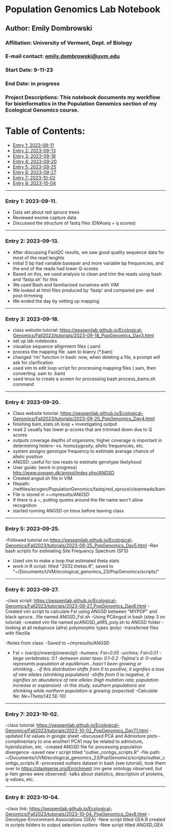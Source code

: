 # Population Genomics Lab Notebook

## Author: Emily Dombrowski
### Affiliation: University of Vermont, Dept. of Biology
### E-mail contact: emily.dombrowski@uvm.edu


### Start Date: 9-11-23
### End Date: in progress
### Project Descriptions: This notebook documents my workflow for bioinformatics in the Population Genomics section of my Ecological Genomics course.





# Table of Contents:   
* [Entry 1: 2023-09-11](#id-section1)
* [Entry 2: 2023-09-13](#id-section2)
* [Entry 3: 2023-09-18](#id-section3)
* [Entry 4: 2023-09-20](#id-section4)
* [Entry 5: 2023-09-25](#id-section5)
* [Entry 6: 2023-09-27](#id-section6)
* [Entry 7: 2023-10-02](#id-section7)
* [Entry 8: 2023-10-04](#id-section8)


------    
<div id='id-section1'/>   


### Entry 1: 2023-09-11.

- Data set about red spruce trees 
- Reviewed exome capture data
- Discussed the structure of fastq files (DNAseq + q scores)




------    
<div id='id-section2'/>   


### Entry 2: 2023-09-13.  

- After discussing FastQC results, we saw good quality sequence data for most of the read lenghts
- initial 5 bp had variable basepair and more variable bp frequencies, and the end of the reads had lower Q-scores
- Based on this, we used analysis to clean and trim the reads using  bash and 'fastp.sh' for this
- We used Bash and familiarized ourselves with VIM
- We looked at html files produced by 'fastp' and compared pre- and post-tirmming
- We ended the day by setting up mapping 


------    
<div id='id-section3'/>   


### Entry 3: 2023-09-18.

- class website tutorial: https://pespenilab.github.io/Ecological-Genomics/Fall2023/tutorials/2023-09-18_PopGenomics_Day3.html
- set up lab notebooks
- visualize sequence allignment files (.sam)
- process the mapping file .sam to bianry (*.bam)
- changed 'rm' function in bash: now, when deleting a file, a prompt will ask for clarification
- used vim to edit loop script for processing mapping files (.sam, then converting .sam to .bam)
- used tmux to create a screen for processing bash process_bams.sh command


------    
<div id='id-section4'/>   


### Entry 4: 2023-09-20.

- Class website tutorial:
https://pespenilab.github.io/Ecological-Genomics/Fall2023/tutorials/2023-09-20_PopGenomics_Day4.html
- finishing bam_stats.sh loop + investigating output
- read 2 usually has lower p-scores that are trimmed down due to Q scores
- outputs coverage depths of organisms; higher coverage is important in determining hetero- vs. homozygosity, allelic frequencies, etc.
- system assigns genotype frequency to estimate average chance of allelic position 
- ANGSD: useful for low reads to estimate genotype likelyhood
- User guide: (work in progress)
http://www.popgen.dk/angsd/index.php/ANGSD
- Created angsd.sh file in VIM
- filepath: /netfiles/ecogen/PopulationGenomics/fastq/red_spruce/cleanreads/bam
- File is stored in =~myresults/ANGSD
- If there is a ~, putting quotes around the file name won't allow recognition
- started running ANGSD on tmux before leaving class

------    
<div id='id-section5'/>   


### Entry 5: 2023-09-25.

-Followed tutorial on https://pespenilab.github.io/Ecological-Genomics/Fall2023/tutorials/2023-09-25_PopGenomics_Day5.html
-Ran bash scripts for estimating Site Frequency Spectrum (SFS)
- Used vim to make a loop that estimated theta stats
- work in R script: titled "2032.thetas.R", saved to "~/Documents/UVM/ecological_genomics_23/PopGenomics/scripts/"

------    
<div id='id-section6'/>   


### Entry 6: 2023-09-27.
-class script: https://pespenilab.github.io/Ecological-Genomics/Fall2023/tutorials/2023-09-27_PopGenomics_Day6.html
-Created vim script to calculate Fst using ANGSD between "MYPOP" and black spruce...file named ANGSD_Fst.sh
-Using PCAngsd in bash (step 3 on tutorial)
  -created vim file named pcANGSD_allRS_poly.sh to ANGSD folder
  -looking at all redspruce (allrs) polymorphic types (poly)
-transferred files with filezilla
  
-Notes from class:
-Saved to ~/myresults/ANGSD
- Fst = (var(p)/mean(p)*mean(q))
  -humans: Fst=0.05
  -urchins: Fst<0.01
  -large vertebrates: 0.1
  -between sister taxa: 0.1-0.2
-Tajima's d: 0-value represents population at equilibrium...hasn't been growing or shrinking...
  -if this distribution shifts from 0 to positive, it signifies a loss of rare alleles (shrinking population)
  -shifts from 0 to negative, it signifies an abundance of rare alleles (high mutation rate; population increase or expansion)
  -in this study, southern populations are shrinking while northern population is growing (expected)
-Calculate Ne: Ne=Theta/(4*2.5E-10)

------
<div id='id-section7'/>   


### Entry 7: 2023-10-02.

-class tutorial: https://pespenilab.github.io/Ecological-Genomics/Fall2023/tutorials/2023-10-02_PopGenomics_Day7.1.html
-updated Fst values in google sheet 
-discussed PCA and Admixture plots
  -complimentary to one another! PCA1 may be related to admixture, hybridization, etc.
-created ANGSD file for processing population divergence
-saved new r script titled "outlier_contigs_scripts.R"
  -file path: ~/Documents/UVM/ecological_genomics_23/PopGenomics/scripts/outlier_contigs_scripts.R
-processed outliers dataset in bash (see tutorial), took them over to https://plantgenie.org/Enrichment (no gene ontology observed, but p-fam genes were observed)
  -talks about statistics, description of proteins, q-values, etc.
  

------    
<div id='id-section8'/>   


### Entry 8: 2023-10-04.

-class link: https://pespenilab.github.io/Ecological-Genomics/Fall2023/tutorials/2023-10-04_PopGenomics_Day8.html
-Genotype-Environment Associations (GEA)
-New script titled GEA.R created in scripts folders to output selection outliers
-New script titled ANGSD_GEA
